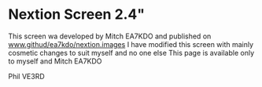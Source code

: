 # Nextion Screen  2.4"
This screen wa developed by Mitch EA7KDO and published on www.githud/ea7kdo/nextion.images
I have modified this screen with mainly cosmetic changes to suit myself and no one else
This page is available only to myself and Mitch EA7KDO

Phil VE3RD
